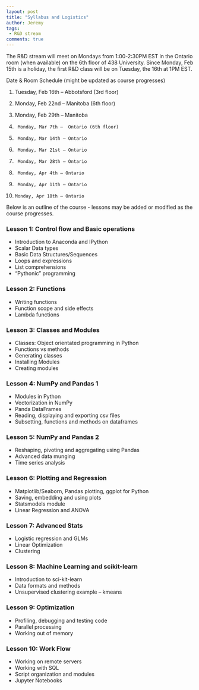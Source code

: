```yaml
---
layout: post
title: "Syllabus and Logistics"
author: Jeremy
tags:
 - R&D stream
comments: true
---
```

The R&D stream will meet on Mondays from 1:00-2:30PM EST in the Ontario room (when available) on the 6th floor of 438 University. Since Monday, Feb 15th is a holiday, the first R&D class will be on Tuesday, the 16th at 1PM EST.

Date & Room Schedule (might be updated as course progresses)

1. Tuesday, Feb 16th – Abbotsford (3rd floor)

2. Monday, Feb 22nd – Manitoba (6th floor)

3. Monday, Feb 29th – Manitoba

4.      Monday, Mar 7th –  Ontario (6th floor)

5.      Monday, Mar 14th – Ontario

6.      Monday, Mar 21st – Ontario

7.      Monday, Mar 28th – Ontario

8.      Monday, Apr 4th – Ontario

9.      Monday, Apr 11th – Ontario

10.     Monday, Apr 18th – Ontario

Below is an outline of the course - lessons may be added or modified as the course
progresses.




### Lesson 1: Control flow and Basic operations

* Introduction to Anaconda and IPython
*	Scalar Data types
*	Basic Data Structures/Sequences
*	Loops and expressions
*	List comprehensions
*	“Pythonic” programming

### Lesson 2: Functions

*	Writing functions
*	Function scope and side effects
*	Lambda functions


### Lesson 3: Classes and Modules

*	Classes: Object orientated programming in Python
*	Functions vs methods
*	Generating classes
* Installing Modules
* Creating modules

### Lesson 4: NumPy and Pandas 1

*	Modules in Python
*	Vectorization in NumPy
*	Panda DataFrames
*	Reading, displaying and exporting csv files
*	Subsetting, functions and methods on dataframes

### Lesson 5: NumPy and Pandas 2
*	Reshaping, pivoting and aggregating using Pandas
*	Advanced data munging
*	Time series analysis

### Lesson 6: Plotting and Regression

*	Matplotlib/Seaborn, Pandas plotting, ggplot for Python
*	Saving, embedding and using plots
* Statsmodels module
* Linear Regression and ANOVA

### Lesson 7: Advanced Stats

* Logistic regression and GLMs
* Linear Optimization
* Clustering

### Lesson 8: Machine Learning and scikit-learn

* Introduction to sci-kit-learn
*	Data formats and methods
*	Unsupervised clustering example – kmeans

### Lesson 9: Optimization

*	Profiling, debugging and testing code
* Parallel processing
* Working out of memory

### Lesson 10: Work Flow

* Working on remote servers
*	Working with SQL
*	Script organization and modules
*	Jupyter Notebooks
